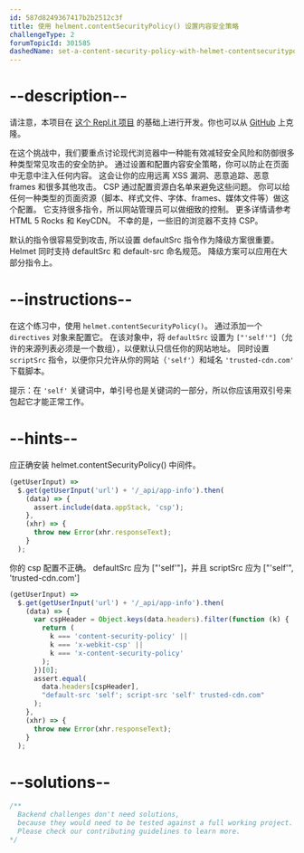 ```yaml
---
id: 587d8249367417b2b2512c3f
title: 使用 helment.contentSecurityPolicy() 设置内容安全策略
challengeType: 2
forumTopicId: 301585
dashedName: set-a-content-security-policy-with-helmet-contentsecuritypolicy
---
```


# --description--

请注意，本项目在 [这个 Repl.it 项目](https://replit.com/github/freeCodeCamp/boilerplate-infosec) 的基础上进行开发。你也可以从 [GitHub](https://github.com/freeCodeCamp/boilerplate-infosec/) 上克隆。

在这个挑战中，我们要重点讨论现代浏览器中一种能有效减轻安全风险和防御很多种类型常见攻击的安全防护。 通过设置和配置内容安全策略，你可以防止在页面中无意中注入任何内容。 这会让你的应用远离 XSS 漏洞、恶意追踪、恶意 frames 和很多其他攻击。 CSP 通过配置资源白名单来避免这些问题。 你可以给任何一种类型的页面资源（脚本、样式文件、字体、frames、媒体文件等）做这个配置。 它支持很多指令，所以网站管理员可以做细致的控制。 更多详情请参考 HTML 5 Rocks 和 KeyCDN。 不幸的是，一些旧的浏览器不支持 CSP。

默认的指令很容易受到攻击, 所以设置 defaultSrc 指令作为降级方案很重要。 Helmet 同时支持 defaultSrc 和 default-src 命名规范。 降级方案可以应用在大部分指令上。

# --instructions--

在这个练习中，使用 `helmet.contentSecurityPolicy()`。 通过添加一个 `directives` 对象来配置它。 在该对象中，将 `defaultSrc` 设置为 `["'self'"]`（允许的来源列表必须是一个数组），以便默认只信任你的网站地址。 同时设置 `scriptSrc` 指令，以便你只允许从你的网站（`'self'`）和域名 `'trusted-cdn.com'` 下载脚本。

提示：在 `'self'` 关键词中，单引号也是关键词的一部分，所以你应该用双引号来包起它才能正常工作。

# --hints--

应正确安装 helmet.contentSecurityPolicy() 中间件。

```js
(getUserInput) =>
  $.get(getUserInput('url') + '/_api/app-info').then(
    (data) => {
      assert.include(data.appStack, 'csp');
    },
    (xhr) => {
      throw new Error(xhr.responseText);
    }
  );
```

你的 csp 配置不正确。 defaultSrc 应为 ["'self'"]，并且 scriptSrc 应为 ["'self'", 'trusted-cdn.com']

```js
(getUserInput) =>
  $.get(getUserInput('url') + '/_api/app-info').then(
    (data) => {
      var cspHeader = Object.keys(data.headers).filter(function (k) {
        return (
          k === 'content-security-policy' ||
          k === 'x-webkit-csp' ||
          k === 'x-content-security-policy'
        );
      })[0];
      assert.equal(
        data.headers[cspHeader],
        "default-src 'self'; script-src 'self' trusted-cdn.com"
      );
    },
    (xhr) => {
      throw new Error(xhr.responseText);
    }
  );
```

# --solutions--

```js
/**
  Backend challenges don't need solutions,
  because they would need to be tested against a full working project.
  Please check our contributing guidelines to learn more.
*/
```
